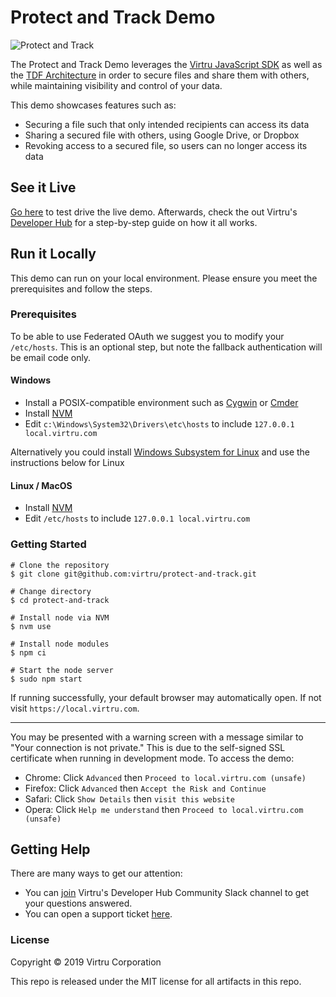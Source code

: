 # Protect and Track Demo

![Protect and Track](https://files.readme.io/b99c6e4-protect-share-5.png)

The Protect and Track Demo leverages the [Virtru JavaScript SDK](https://docs.developer.virtru.com/js/latest/index.html) as well as the [TDF Architecture](https://developer.virtru.com/docs/tdf-overview) in order to secure files and share them with others, while maintaining visibility and control of your data.

This demo showcases features such as:

- Securing a file such that only intended recipients can access its data
- Sharing a secured file with others, using Google Drive, or Dropbox
- Revoking access to a secured file, so users can no longer access its data

## See it Live

[Go here](https://demos.developer.virtru.com/protect/) to test drive the live demo. Afterwards, check the out Virtru's [Developer Hub](https://developer.virtru.com/docs/protect) for a step-by-step guide on how it all works.

## Run it Locally

This demo can run on your local environment. Please ensure you meet the prerequisites and follow the steps.

### Prerequisites

To be able to use Federated OAuth we suggest you to modify your `/etc/hosts`. This is an optional step, but note the fallback authentication will be email code only.

#### Windows

- Install a POSIX-compatible environment such as [Cygwin](https://www.cygwin.com/) or [Cmder](https://cmder.net/)
- Install [NVM](https://github.com/coreybutler/nvm-windows#node-version-manager-nvm-for-windows)
- Edit `c:\Windows\System32\Drivers\etc\hosts` to include `127.0.0.1 local.virtru.com`

Alternatively you could install [Windows Subsystem for Linux](https://docs.microsoft.com/en-us/windows/wsl/install-win10) and use the instructions below for Linux

#### Linux / MacOS

- Install [NVM](https://github.com/nvm-sh/nvm#installation-and-update)
- Edit `/etc/hosts` to include `127.0.0.1 local.virtru.com`

### Getting Started

```console
# Clone the repository
$ git clone git@github.com:virtru/protect-and-track.git

# Change directory
$ cd protect-and-track

# Install node via NVM
$ nvm use

# Install node modules
$ npm ci

# Start the node server
$ sudo npm start
```

If running successfully, your default browser may automatically open. If not visit `https://local.virtru.com`.

---

You may be presented with a warning screen with a message similar to "Your connection is not private." This is due to the self-signed SSL certificate when running in development mode. To access the demo:

- Chrome: Click `Advanced` then `Proceed to local.virtru.com (unsafe)`
- Firefox: Click `Advanced` then `Accept the Risk and Continue`
- Safari: Click `Show Details` then `visit this website`
- Opera: Click `Help me understand` then `Proceed to local.virtru.com (unsafe)`

## Getting Help

There are many ways to get our attention:

- You can [join](https://docs.google.com/forms/d/e/1FAIpQLSfCx5tSl9hGQSZ-H-ZIzNw6uWIPN3_HSpMtYssKQ9jytj9yQQ/viewform) Virtru's Developer Hub Community Slack channel to get your questions answered.
- You can open a support ticket [here](https://support.virtru.com/hc/en-us/requests/new?ticket_form_id=360001419954).

### License

Copyright © 2019 Virtru Corporation

This repo is released under the MIT license for all artifacts in this repo.
